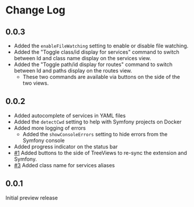 # Change Log

## 0.0.3

* Added the `enableFileWatching` setting to enable or disable file watching.
* Added the "Toggle class/id display for services" command to switch between Id and class name display on the services view.
* Added the "Toggle path/id display for routes" command to switch between Id and paths display on the routes view.
    * These two commands are available via buttons on the side of the two views.

## 0.0.2

* Added autocomplete of services in YAML files
* Added the `detectCwd` setting to help with Symfony projects on Docker
* Added more logging of errors
    * Added the `showConsoleErrors` setting to hide errors from the Symfony console
* Added progress indicator on the status bar
* [#1](https://github.com/TheNouillet/symfony-vscode/issues/1) Added buttons to the side of TreeViews to re-sync the extension and Symfony.
* [#3](https://github.com/TheNouillet/symfony-vscode/issues/3) Added class name for services aliases

## 0.0.1

Initial preview release